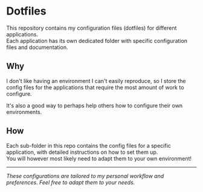 # Dotfiles

This repository contains my configuration files (dotfiles) for different applications.\
Each application has its own dedicated folder with specific configuration files and documentation.

## Why

I don't like having an environment I can't easily reproduce, so I store the config files for the applications that require the most amount of work to configure.

It's also a good way to perhaps help others how to configure their own environments.

## How

Each sub-folder in this repo contains the config files for a specific application, with detailed instructions on how to set them up.\
You will however most likely need to adapt them to your own environment!

---

*These configurations are tailored to my personal workflow and preferences. Feel free to adapt them to your needs.*

